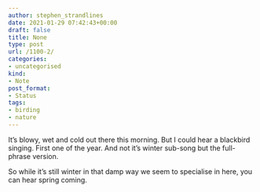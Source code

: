 ```yaml
---
author: stephen_strandlines
date: 2021-01-29 07:42:43+00:00
draft: false
title: None
type: post
url: /1100-2/
categories:
- uncategorised
kind:
- Note
post_format:
- Status
tags:
- birding
- nature
---
```


It’s blowy, wet and cold out there this morning. But I could hear a blackbird singing. First one of the year. And not it’s winter sub-song but the full-phrase version.



So while it’s still winter in that damp way we seem to specialise in here, you can hear spring coming.
